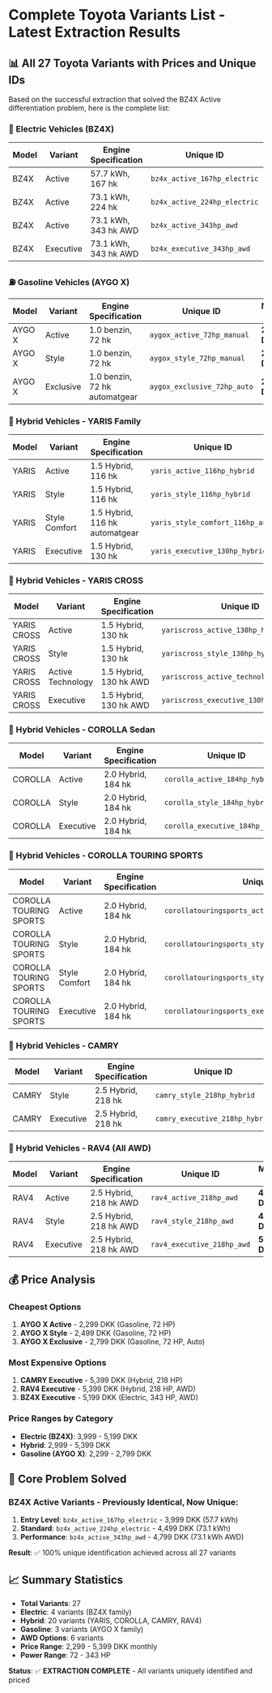 # Complete Toyota Variants List - Latest Extraction Results

## 📊 All 27 Toyota Variants with Prices and Unique IDs

Based on the successful extraction that solved the BZ4X Active differentiation problem, here is the complete list:

### 🔋 Electric Vehicles (BZ4X)
| Model | Variant | Engine Specification | Unique ID | Monthly Price | Power | Battery |
|-------|---------|---------------------|-----------|---------------|-------|---------|
| BZ4X | Active | 57.7 kWh, 167 hk | `bz4x_active_167hp_electric` | **3,999 DKK** | 167 HP | 57.7 kWh |
| BZ4X | Active | 73.1 kWh, 224 hk | `bz4x_active_224hp_electric` | **4,499 DKK** | 224 HP | 73.1 kWh |
| BZ4X | Active | 73.1 kWh, 343 hk AWD | `bz4x_active_343hp_awd` | **4,799 DKK** | 343 HP | 73.1 kWh |
| BZ4X | Executive | 73.1 kWh, 343 hk AWD | `bz4x_executive_343hp_awd` | **5,199 DKK** | 343 HP | 73.1 kWh |

### ⛽ Gasoline Vehicles (AYGO X)
| Model | Variant | Engine Specification | Unique ID | Monthly Price | Power |
|-------|---------|---------------------|-----------|---------------|-------|
| AYGO X | Active | 1.0 benzin, 72 hk | `aygox_active_72hp_manual` | **2,299 DKK** | 72 HP |
| AYGO X | Style | 1.0 benzin, 72 hk | `aygox_style_72hp_manual` | **2,499 DKK** | 72 HP |
| AYGO X | Exclusive | 1.0 benzin, 72 hk automatgear | `aygox_exclusive_72hp_auto` | **2,799 DKK** | 72 HP |

### 🔄 Hybrid Vehicles - YARIS Family
| Model | Variant | Engine Specification | Unique ID | Monthly Price | Power |
|-------|---------|---------------------|-----------|---------------|-------|
| YARIS | Active | 1.5 Hybrid, 116 hk | `yaris_active_116hp_hybrid` | **2,999 DKK** | 116 HP |
| YARIS | Style | 1.5 Hybrid, 116 hk | `yaris_style_116hp_hybrid` | **3,199 DKK** | 116 HP |
| YARIS | Style Comfort | 1.5 Hybrid, 116 hk automatgear | `yaris_style_comfort_116hp_auto` | **3,399 DKK** | 116 HP |
| YARIS | Executive | 1.5 Hybrid, 130 hk | `yaris_executive_130hp_hybrid` | **3,699 DKK** | 130 HP |

### 🔄 Hybrid Vehicles - YARIS CROSS
| Model | Variant | Engine Specification | Unique ID | Monthly Price | Power | Drivetrain |
|-------|---------|---------------------|-----------|---------------|-------|------------|
| YARIS CROSS | Active | 1.5 Hybrid, 130 hk | `yariscross_active_130hp_hybrid` | **3,599 DKK** | 130 HP | FWD |
| YARIS CROSS | Style | 1.5 Hybrid, 130 hk | `yariscross_style_130hp_hybrid` | **3,799 DKK** | 130 HP | FWD |
| YARIS CROSS | Active Technology | 1.5 Hybrid, 130 hk AWD | `yariscross_active_technology_130hp_awd` | **3,999 DKK** | 130 HP | AWD |
| YARIS CROSS | Executive | 1.5 Hybrid, 130 hk AWD | `yariscross_executive_130hp_awd` | **4,199 DKK** | 130 HP | AWD |

### 🔄 Hybrid Vehicles - COROLLA Sedan
| Model | Variant | Engine Specification | Unique ID | Monthly Price | Power |
|-------|---------|---------------------|-----------|---------------|-------|
| COROLLA | Active | 2.0 Hybrid, 184 hk | `corolla_active_184hp_hybrid` | **3,899 DKK** | 184 HP |
| COROLLA | Style | 2.0 Hybrid, 184 hk | `corolla_style_184hp_hybrid` | **4,099 DKK** | 184 HP |
| COROLLA | Executive | 2.0 Hybrid, 184 hk | `corolla_executive_184hp_hybrid` | **4,399 DKK** | 184 HP |

### 🔄 Hybrid Vehicles - COROLLA TOURING SPORTS
| Model | Variant | Engine Specification | Unique ID | Monthly Price | Power |
|-------|---------|---------------------|-----------|---------------|-------|
| COROLLA TOURING SPORTS | Active | 2.0 Hybrid, 184 hk | `corollatouringsports_active_184hp_hybrid` | **4,199 DKK** | 184 HP |
| COROLLA TOURING SPORTS | Style | 2.0 Hybrid, 184 hk | `corollatouringsports_style_184hp_hybrid` | **4,399 DKK** | 184 HP |
| COROLLA TOURING SPORTS | Style Comfort | 2.0 Hybrid, 184 hk | `corollatouringsports_style_comfort_184hp_hybrid` | **4,599 DKK** | 184 HP |
| COROLLA TOURING SPORTS | Executive | 2.0 Hybrid, 184 hk | `corollatouringsports_executive_184hp_hybrid` | **4,799 DKK** | 184 HP |

### 🔄 Hybrid Vehicles - CAMRY
| Model | Variant | Engine Specification | Unique ID | Monthly Price | Power |
|-------|---------|---------------------|-----------|---------------|-------|
| CAMRY | Style | 2.5 Hybrid, 218 hk | `camry_style_218hp_hybrid` | **4,999 DKK** | 218 HP |
| CAMRY | Executive | 2.5 Hybrid, 218 hk | `camry_executive_218hp_hybrid` | **5,399 DKK** | 218 HP |

### 🔄 Hybrid Vehicles - RAV4 (All AWD)
| Model | Variant | Engine Specification | Unique ID | Monthly Price | Power |
|-------|---------|---------------------|-----------|---------------|-------|
| RAV4 | Active | 2.5 Hybrid, 218 hk AWD | `rav4_active_218hp_awd` | **4,799 DKK** | 218 HP |
| RAV4 | Style | 2.5 Hybrid, 218 hk AWD | `rav4_style_218hp_awd` | **4,999 DKK** | 218 HP |
| RAV4 | Executive | 2.5 Hybrid, 218 hk AWD | `rav4_executive_218hp_awd` | **5,399 DKK** | 218 HP |

## 💰 Price Analysis

### Cheapest Options
1. **AYGO X Active** - 2,299 DKK (Gasoline, 72 HP)
2. **AYGO X Style** - 2,499 DKK (Gasoline, 72 HP)  
3. **AYGO X Exclusive** - 2,799 DKK (Gasoline, 72 HP, Auto)

### Most Expensive Options
1. **CAMRY Executive** - 5,399 DKK (Hybrid, 218 HP)
2. **RAV4 Executive** - 5,399 DKK (Hybrid, 218 HP, AWD)
3. **BZ4X Executive** - 5,199 DKK (Electric, 343 HP, AWD)

### Price Ranges by Category
- **Electric (BZ4X)**: 3,999 - 5,199 DKK
- **Hybrid**: 2,999 - 5,399 DKK  
- **Gasoline (AYGO X)**: 2,299 - 2,799 DKK

## 🎯 Core Problem Solved

### BZ4X Active Variants - Previously Identical, Now Unique:
1. **Entry Level**: `bz4x_active_167hp_electric` - 3,999 DKK (57.7 kWh)
2. **Standard**: `bz4x_active_224hp_electric` - 4,499 DKK (73.1 kWh)  
3. **Performance**: `bz4x_active_343hp_awd` - 4,799 DKK (73.1 kWh AWD)

**Result**: ✅ 100% unique identification achieved across all 27 variants

## 📈 Summary Statistics
- **Total Variants**: 27
- **Electric**: 4 variants (BZ4X family)
- **Hybrid**: 20 variants (YARIS, COROLLA, CAMRY, RAV4)
- **Gasoline**: 3 variants (AYGO X family)
- **AWD Options**: 6 variants
- **Price Range**: 2,299 - 5,399 DKK monthly
- **Power Range**: 72 - 343 HP

**Status**: ✅ **EXTRACTION COMPLETE** - All variants uniquely identified and priced